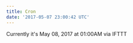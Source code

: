 ```yaml
---
title: Cron
date: '2017-05-07 23:00:42 UTC'
---
```


Currently it's May 08, 2017 at 01:00AM
via IFTTT
